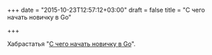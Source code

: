 +++
date = "2015-10-23T12:57:12+03:00"
draft = false
title = "С чего начать новичку в Go"

+++

<p>Хабрастатья &quot;<a href="http://habrahabr.ru/post/269355/">С чего начать новичку в Go</a>&quot;.</p>

